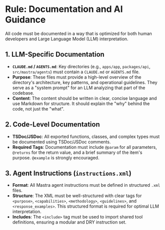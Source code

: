 # Rule: Documentation and AI Guidance

All code must be documented in a way that is optimized for both human developers and Large Language Model (LLM) interpretation.

## 1. LLM-Specific Documentation
-   **`CLAUDE.md` / `AGENTS.md`**: Key directories (e.g., `apps/app`, `packages/api`, `src/mastra/agents`) must contain a `CLAUDE.md` or `AGENTS.md` file.
-   **Purpose**: These files must provide a high-level overview of the directory's architecture, key patterns, and operational guidelines. They serve as a "system prompt" for an LLM analyzing that part of the codebase.
-   **Content**: The content should be written in clear, concise language and use Markdown for structure. It should explain the "why" behind the code, not just the "what".

## 2. Code-Level Documentation
-   **TSDoc/JSDoc**: All exported functions, classes, and complex types must be documented using TSDoc/JSDoc comments.
-   **Required Tags**: Documentation must include `@param` for all parameters, `@returns` for the return value, and a brief summary of the item's purpose. `@example` is strongly encouraged.

## 3. Agent Instructions (`instructions.xml`)
-   **Format**: All Mastra agent instructions must be defined in structured `.xml` files.
-   **Structure**: The XML must be well-structured with clear tags for `<purpose>`, `<capabilities>`, `<methodology>`, `<guidelines>`, and `<response_examples>`. This structured format is required for optimal LLM interpretation.
-   **Includes**: The `<include>` tag must be used to import shared tool definitions, ensuring a modular and DRY instruction set.
